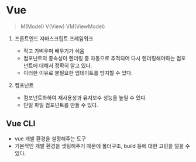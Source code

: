 # Vue

> M(Model) V(View) VM(ViewModel)

1. 프론트엔드 자바스크립트 프레임워크
   * 작고 가벼우며 배우기가 쉬움
   * 컴포넌트의 종속성이 렌더링 중 자동으로 추적되어 다시 렌더링해야하는 컴포넌트에 대해서 정확히 알고 있다.
   * 이러한 이유로 불필요한 업데이트를 방지할 수 있다.

2. 컴포넌트
   * 컴포넌트화하여 재사용성과 유지보수 성능을 높일 수 있다.
   * 단일 파일 컴포넌트를 만들 수 있다.



## Vue CLI

* vue 개발 환경을 설정해주는 도구
* 기본적인 개발 환경을 셋팅해주기 때문에 폴더구조, build 등에 대한 고민을 덜을 수 있다.
